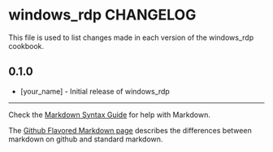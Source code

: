 windows_rdp CHANGELOG
=====================

This file is used to list changes made in each version of the windows_rdp cookbook.

0.1.0
-----
- [your_name] - Initial release of windows_rdp

- - -
Check the [Markdown Syntax Guide](http://daringfireball.net/projects/markdown/syntax) for help with Markdown.

The [Github Flavored Markdown page](http://github.github.com/github-flavored-markdown/) describes the differences between markdown on github and standard markdown.
